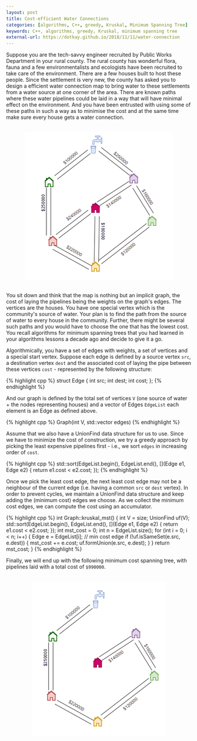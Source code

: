 ```yaml
---
layout: post
title: Cost-efficient Water Connections
categories: [algorithms, C++, greedy, Kruskal, Minimum Spanning Tree]
keywords: C++, algorithms, greedy, Kruskal, minimum spanning tree
external-url: https://dotkay.github.io/2018/11/11/water-connection
---
```



Suppose you are the tech-savvy engineer recruited by Public Works Department in your rural county. The rural county has wonderful flora, fauna and a few environmentalists and ecologists have been recruited to take care of the environment. There are a few houses built to host these people. Since the settlement is very new, the county has asked you to design a efficient water connection map to bring water to these settlements from a water source at one corner of the area. There are known paths where these water pipelines could be laid in a way that will have minimal effect on the environment. And you have been entrusted with using some of these paths in such a way as to minimise the cost and at the same time make sure every house gets a water connection.

<br>
<div class="img_container">
<center><img src="https://raw.githubusercontent.com/dotkay/tmp/main/algo_illustrations/kruskal_mst_1.PNG"></center>
</div>
<br>

You sit down and think that the map is nothing but an implicit graph, the cost of laying the pipelines being the weights on the graph's edges. The vertices are the houses. You have one special vertex which is the community's source of water. Your plan is to find the path from the source of water to every house in the community. Further, there might be several such paths and you would have to choose the one that has the lowest cost. You recall algorithms for minimum spanning trees that you had learned in your algorithms lessons a decade ago and decide to give it a go.

Algorithmically, you have a set of edges with weights, a set of vertices and a special start vertex. Suppose each edge is defined by a source vertex `src`, a destination vertex `dest` and the associated cost of laying the pipe between these vertices `cost` - represented by the following structure:

{% highlight cpp %}
struct Edge
{
  int src;
  int dest;
  int cost;
};
{% endhighlight %}

And our graph is defined by the total set of vertices `V` (one source of water + the nodes representing houses) and a vector of Edges `EdgeList` each element is an Edge as defined above.

{% highlight cpp %}
Graph(int V, std::vector<Edge> edges)
{% endhighlight %}

Assume that we also have a UnionFind data structure for us to use. Since we have to minimize the cost of construction, we try a greedy approach by picking the least expensive pipelines first - i.e., we sort `edges` in increasing order of `cost`.

{% highlight cpp %}
  std::sort(EdgeList.begin(), EdgeList.end(), 
            [](Edge e1, Edge e2) { return e1.cost < e2.cost; });
{% endhighlight %}

Once we pick the least cost edge, the next least cost edge may not be a neighbour of the current edge (i.e. having a common `src` or `dest` vertex). In order to prevent cycles, we maintain a UnionFind data structure and keep adding the (minimum cost) edges we choose. As we collect the minimum cost edges, we can compute the cost using an accumulator.

{% highlight cpp %}
int Graph::kruskal_mst()
{
  int V = size;
  UnionFind uf(V);
  std::sort(EdgeList.begin(), EdgeList.end(), 
            [](Edge e1, Edge e2) { return e1.cost < e2.cost; });
  int mst_cost = 0;
  int n = EdgeList.size();
  for (int i = 0; i < n; i++)
  {
    Edge e = EdgeList[i]; // min cost edge
    if (!uf.isSameSet(e.src, e.dest))
    {
      mst_cost += e.cost;
      uf.formUnion(e.src, e.dest);
    }
  }
  return mst_cost;
}
{% endhighlight %}

Finally, we will end up with the following minimum cost spanning tree, with pipelines laid with a total cost of `$990000`.

<br>
<div class="img_container">
<center><img src="https://raw.githubusercontent.com/dotkay/tmp/main/algo_illustrations/kruskal_mst_2.PNG"></center>
</div>
<br>
